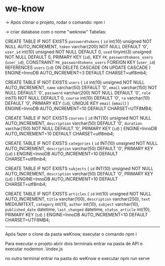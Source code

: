 # we-know

-> Após clonar o projeto, rodar o comando:
npm i 

-> criar database com o nome "weknow"
Tabelas:

CREATE TABLE IF NOT EXISTS `passwordtokens` (
  `id` int(10) unsigned NOT NULL AUTO_INCREMENT,
  `token` varchar(200) NOT NULL DEFAULT '0',
  `user_id` int(10) unsigned NOT NULL DEFAULT 0,
  `used` tinyint(3) unsigned NOT NULL DEFAULT 0,
  PRIMARY KEY (`id`),
  KEY `FK_passwordtokens_users` (`user_id`),
  CONSTRAINT `FK_passwordtokens_users` FOREIGN KEY (`user_id`) REFERENCES `users` (`id`) ON DELETE CASCADE ON UPDATE CASCADE
) ENGINE=InnoDB AUTO_INCREMENT=3 DEFAULT CHARSET=utf8mb4;

CREATE TABLE IF NOT EXISTS `users` (
  `id` int(10) unsigned NOT NULL AUTO_INCREMENT,
  `name` varchar(50) DEFAULT '0',
  `email` varchar(150) NOT NULL DEFAULT '0',
  `password` varchar(200) NOT NULL DEFAULT '0',
  `role` int(11) NOT NULL DEFAULT 0,
  `course` int(10) DEFAULT '0',
  `ra` varchar(10) DEFAULT '0',
  PRIMARY KEY (`id`),
  UNIQUE KEY `email` (`email`)
) ENGINE=InnoDB AUTO_INCREMENT=10 DEFAULT CHARSET=UTF8MB4;

CREATE TABLE IF NOT EXISTS `courses` (
  `id` INT(10) unsigned NOT NULL AUTO_INCREMENT,
  `description` varchar(50) DEFAULT '0',
  `duration` varchar(150) NOT NULL DEFAULT '0', 
  PRIMARY KEY (`id`)
) ENGINE=InnoDB AUTO_INCREMENT=10 DEFAULT CHARSET=utf8mb4;


CREATE TABLE IF NOT EXISTS `categories` (
  `id` INT(10) unsigned NOT NULL AUTO_INCREMENT,
  `description` varchar(50) DEFAULT '0',
  PRIMARY KEY (`id`)
) ENGINE=InnoDB AUTO_INCREMENT=10 DEFAULT CHARSET=utf8mb4;


CREATE TABLE IF NOT EXISTS `subjects` (
  `id` INT(10) unsigned NOT NULL AUTO_INCREMENT,
  `description` varchar(50) DEFAULT '0',
  PRIMARY KEY (`id`)
) ENGINE=InnoDB AUTO_INCREMENT=10 DEFAULT CHARSET=utf8mb4;

CREATE TABLE IF NOT EXISTS `articles` (
  `id` int(10) unsigned NOT NULL AUTO_INCREMENT,
  `title` varchar(100),
  `description` varchar(250),
  `text` MEDIUMTEXT,
  `category` int(11),
  `author` int(10),
  `subject` varchar(10),
  `published_date` datetime,
  `last_changed` datetime,
  `status_article` int(10),
  PRIMARY KEY (`id`)
) ENGINE=InnoDB AUTO_INCREMENT=10 DEFAULT CHARSET=UTF8MB4;

-----------------------------------------------

Após fazer o clone da pasta weKnow, executar o comando npm i

Para executar o projeto 
abrir dois terminais 
entrar na pasta de API e executar 
nodemon .\index.js

no outro terminal entrar na pasta do weKnow e executar 
npm run serve
